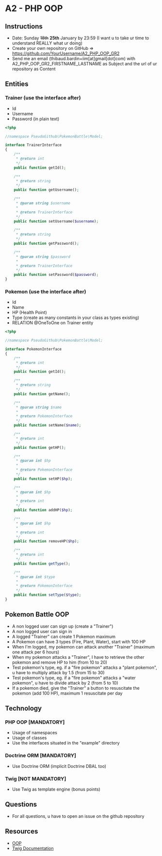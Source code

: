 # A2 - PHP OOP

## Instructions

* Date: Sunday ~~18th~~ **25th** January by 23:59 (I want u to take ur time to understand REALLY what ur doing)
* Create your own repository on GitHub => https://github.com/YourUsername/A2_PHP_OOP_GR2
* Send me an email (thibaud.bardin+iim[at]gmail[dot]com) with A2_PHP_OOP_GR2_FIRSTNAME_LASTNAME as Subject and the url of ur repository as Content

## Entities

### Trainer (use the interface after)

* Id
* Username
* Password (in plain text)

```php
<?php

//namespace PseudoGithub\PokemonBattle\Model;

interface TrainerInterface
{
    /**
     * @return int
     */
    public function getId();

    /**
     * @return string
     */
    public function getUsername();

    /**
     * @param string $username
     *
     * @return TrainerInterface
     */
    public function setUsername($username);

    /**
     * @return string
     */
    public function getPassword();

    /**
     * @param string $password
     *
     * @return TrainerInterface
     */
    public function setPassword($password);
}
```

### Pokemon (use the interface after)

* Id
* Name
* HP (Health Point)
* Type (create as many constants in your class as types existing)
* RELATION @OneToOne on Trainer entity

```php
<?php

//namespace PseudoGithub\PokemonBattle\Model;

interface PokemonInterface
{
    /**
     * @return int
     */
    public function getId();

    /**
     * @return string
     */
    public function getName();

    /**
     * @param string $name
     *
     * @return PokemonInterface
     */
    public function setName($name);

    /**
     * @return int
     */
    public function getHP();

    /**
     * @param int $hp
     *
     * @return PokemonInterface
     */
    public function setHP($hp);

    /**
     * @param int $hp
     *
     * @return int
     */
    public function addHP($hp);

    /**
     * @param int $hp
     *
     * @return int
     */
    public function removeHP($hp);

    /**
     * @return int
     */
    public function getType();

    /**
     * @param int $type
     *
     * @return PokemonInterface
     */
    public function setType($type);
}
```

## Pokemon Battle OOP

* A non logged user can sign up (create a "Trainer")
* A non logged user can sign in
* A logged "Trainer" can create 1 Pokemon maximum
* A Pokemon can have 3 types (Fire, Plant, Water), start with 100 HP
* When I'm logged, my pokemon can attack another "Trainer" (maximum one attack per 6 hours)
* When my pokemon attacks a "Trainer", I have to retrieve the other pokemon and remove HP to him (from 10 to 20)
* Test pokemon's type, eg. if a "fire pokemon" attacks a "plant pokemon", u have to multiply attack by 1.5 (from 15 to 30)
* Test pokemon's type, eg. if a "fire pokemon" attacks a "water pokemon", u have to divide attack by 2 (from 5 to 10)
* If a pokemon died, give the "Trainer" a button to resuscitate the pokemon (add 100 HP), maximum 1 resuscitate per day

## Technology

### PHP OOP [MANDATORY]

* Usage of namespaces
* Usage of classes
* Use the interfaces situated in the "example" directory

### Doctrine ORM [MANDATORY]

* Use Doctrine ORM (implicit Doctrine DBAL too)

### Twig [NOT MANDATORY]

* Use Twig as template engine (bonus points)

## Questions

* For all questions, u have to open an issue on the github repository

## Resources

* [OOP](http://openclassrooms.com/courses/programmez-en-oriente-objet-en-php)
* [Twig Documentation](http://twig.sensiolabs.org/documentation)
